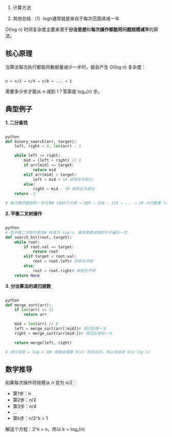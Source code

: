 1. 计算方法


2. 其他总结
（1）logn通常就是来自于每次范围递减一半

O(log n) 时间复杂度主要来源于**分治思想**和**每次操作都能将问题规模减半**的算法。

## 核心原理

当算法每次执行都能将数据量减少一半时，就会产生 O(log n) 复杂度：

```

n → n/2 → n/4 → n/8 → ... → 1

```

需要多少步才能从 n 减到 1？答案是 log₂(n) 步。

## 典型例子

**1. 二分查找**

```python

python
def binary_search(arr, target):
    left, right = 0, len(arr) - 1

    while left <= right:
        mid = (left + right) // 2
        if arr[mid] == target:
            return mid
        elif arr[mid] < target:
            left = mid + 1# 排除左半部分
        else:
            right = mid - 1# 排除右半部分
    return -1

# 每次循环都排除一半元素# 1000个元素 → 500 → 250 → 125 → ... → 1# 大约需要 log₂(1000) ≈ 10 次操作

```

**2. 平衡二叉树操作**

```python

python
# 在平衡二叉树中查找# 树高为 log n，最多需要从根到叶子遍历一次
def search_bst(root, target):
    while root:
        if root.val == target:
            return root
        elif target < root.val:
            root = root.left# 排除右子树
        else:
            root = root.right# 排除左子树
    return None

```

**3. 分治算法的递归层数**

```python

python
def merge_sort(arr):
    if len(arr) <= 1:
        return arr

    mid = len(arr) // 2
    left = merge_sort(arr[:mid])# 递归处理一半
    right = merge_sort(arr[mid:])# 递归处理另一半

    return merge(left, right)

# 递归深度 = log n 层# 但每层需要 O(n) 时间合并，所以总体是 O(n log n)

```

## 数学推导

如果每次操作将规模从 n 变为 n/2：

- 第1步：n
- 第2步：n/2
- 第3步：n/4
- ...
- 第k步：n/2^k = 1

解这个方程：2^k = n，所以 k = log₂(n)